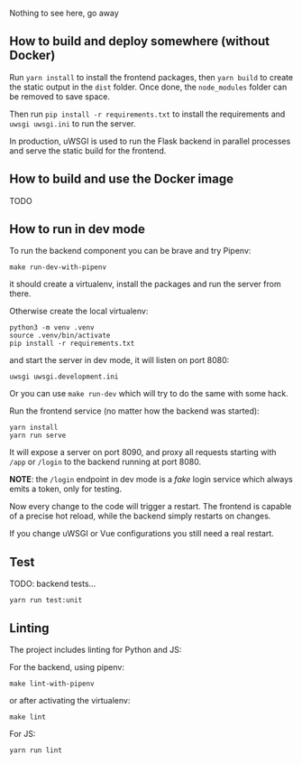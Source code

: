 Nothing to see here, go away




## How to build and deploy somewhere (without Docker)

Run `yarn install` to install the frontend packages, then `yarn build` to create the static output in the `dist` folder.
Once done, the `node_modules` folder can be removed to save space.

Then run `pip install -r requirements.txt` to install the requirements and `uwsgi uwsgi.ini` to run the server.

In production, uWSGI is used to run the Flask backend in parallel processes and serve the static build for the frontend.


## How to build and use the Docker image

TODO

## How to run in dev mode

To run the backend component you can be brave and try Pipenv:

    make run-dev-with-pipenv

it should create a virtualenv, install the packages and run the server from there.

Otherwise create the local virtualenv:

    python3 -m venv .venv
    source .venv/bin/activate
    pip install -r requirements.txt

 and start the server in dev mode, it will listen on port 8080:

    uwsgi uwsgi.development.ini

Or you can use `make run-dev` which will try to do the same with some hack.

Run the frontend service (no matter how the backend was started):

    yarn install
    yarn run serve

It will expose a server on port 8090, and proxy all requests starting with `/app` or `/login` to the backend running at port 8080.

__NOTE__: the `/login` endpoint in dev mode is a *fake* login service which always emits a token, only for testing.

Now every change to the code will trigger a restart. The frontend is capable of a precise hot reload, while the backend simply restarts on changes.

If you change uWSGI or Vue configurations you still need a real restart.

## Test

TODO: backend tests...

    yarn run test:unit

## Linting

The project includes linting for Python and JS:

For the backend, using pipenv:

    make lint-with-pipenv

or after activating the virtualenv:

    make lint

For JS:

    yarn run lint